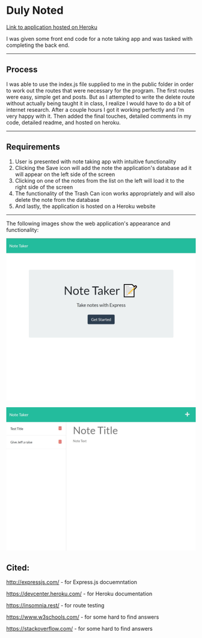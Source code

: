 # Duly Noted
[Link to application hosted on Heroku](https://pure-scrubland-31598.herokuapp.com/)

I was given some front end code for a note taking app and was tasked with completing the back end.

---
## Process
I was able to use the index.js file supplied to me in the public folder in order to work out the routes that were necessary for the program. The first routes were easy, simple get and posts. But as I attempted to write the delete route without actually being taught it in class, I realize I would have to do a bit of internet research. After a couple hours I got it working perfectly and I'm very happy with it. Then added the final touches, detailed comments in my code, detailed readme, and hosted on heroku.

---
## Requirements
1. User is presented with note taking app with intuitive functionality
2. Clicking the Save icon will add the note the application's database ad it will appear on the left side of the screen
3. Clicking on one of the notes from the list on the left will load it to the right side of the screen
4. The functionality of the Trash Can icon works appropriately and will also delete the note from the database
5. And lastly, the application is hosted on a Heroku website
---
The following images show the web application's appearance and functionality:

![intro page of the app before the entering of notes.](./images/Screenshot1.jpg)

![note section of the app, "Test Title" seen on the left.](./images/Screenshot2.jpg)

## Cited:
http://expressjs.com/ - for Express.js docuemntation

https://devcenter.heroku.com/ - for Heroku documentation

https://insomnia.rest/ - for route testing

https://www.w3schools.com/ - for some hard to find answers

https://stackoverflow.com/ - for some hard to find answers